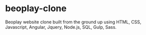# beoplay-clone
Beoplay website clone built from the ground up using HTML, CSS, Javascript, Angular, Jquery, Node.js, SQL, Gulp, Sass.
